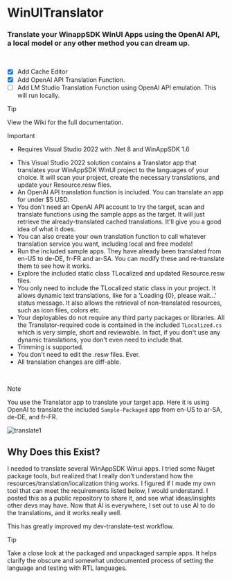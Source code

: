 # WinUITranslator
### Translate your WinappSDK WinUI Apps using the OpenAI API, a local model or any other method you can dream up.
<br/>

- [x] Add Cache Editor
- [x] Add OpenAI API Translation Function.  
- [ ] Add LM Studio Translation Function using OpenAI API emulation.  This will run locally.
 
> [!TIP]
> View the Wiki for the full documentation.

> [!IMPORTANT]
> - Requires Visual Studio 2022 with .Net 8 and WinAppSDK 1.6

- This Visual Studio 2022 solution contains a Translator app that translates your WinAppSDK WinUI project to the languages of your choice.  It will scan your project, create the necessary translations, and update your Resource.resw files.
- An OpenAI API translation function is included.  You can translate an app for under $5 USD.
- You don't need an OpenAI API account to try the target, scan and translate functions using the sample apps as the target.  It will just retrieve the already-translated cached translations.  It'll give you a good idea of what it does. 
- You can also create your own translation function to call whatever translation service you want, including local and free models!
- Run the included sample apps.  They have already been translated from en-US to de-DE, fr-FR and ar-SA.  You can modify these and re-translate them to see how it works.
- Explore the included static class TLocalized and updated Resource.resw files.
- You only need to include the TLocalized static class in your project.  It allows dynamic text translations, like for a 'Loading {0}, please wait...' status message.  It also allows the retrieval of non-translated resources, such as icon files, colors etc.
- Your deployables do not require any third party packages or libraries.  All the Translator-required code is contained in the included ```TLocalized.cs``` which is very simple, short and reviewable.  In fact, if you don't use any dynamic translations, you don't even need to include that.
- Trimming is supported.
- You don't need to edit the .resw files.  Ever.
- All translation changes are diff-able.
<br/>

> [!NOTE]
> You use the Translator app to translate your target app.  Here it is using OpenAI to translate the included ```Sample-Packaged``` app from en-US to ar-SA, de-DE, and fr-FR.

![translate1](https://github.com/user-attachments/assets/f2327339-b7ff-4000-a90a-5586c1461967)


## Why Does this Exist?
I needed to translate several WinAppSDK Winui apps.  I tried some Nuget package tools, but realized that I really don't understand how the resources/translation/localization thing works.  I figured if I made my own tool that can meet the requirements listed below, I would understand.  I posted this as a public repository to share it, and see what ideas/insights other devs may have.  Now that AI is everywhere, I set out to use AI to do the translations, and it works really well.

This has greatly improved my dev-translate-test workflow.

> [!TIP]
> Take a close look at the packaged and unpackaged sample apps.  It helps clarify the obscure and somewhat undocumented process of setting the language and testing with RTL languages.
